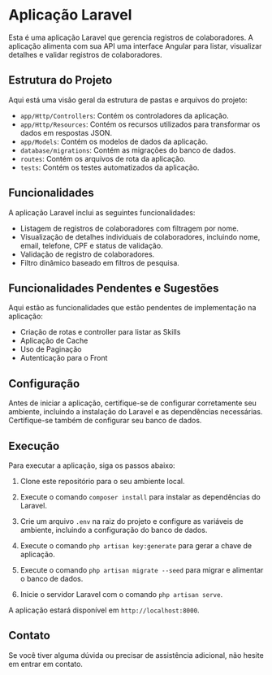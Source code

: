 # Aplicação Laravel

Esta é uma aplicação Laravel que gerencia registros de colaboradores. A aplicação alimenta com sua API uma interface Angular para listar, visualizar detalhes e validar registros de colaboradores.

## Estrutura do Projeto

Aqui está uma visão geral da estrutura de pastas e arquivos do projeto:

- `app/Http/Controllers`: Contém os controladores da aplicação.
- `app/Http/Resources`: Contém os recursos utilizados para transformar os dados em respostas JSON.
- `app/Models`: Contém os modelos de dados da aplicação.
- `database/migrations`: Contém as migrações do banco de dados.
- `routes`: Contém os arquivos de rota da aplicação.
- `tests`: Contém os testes automatizados da aplicação.

## Funcionalidades

A aplicação Laravel inclui as seguintes funcionalidades:

- Listagem de registros de colaboradores com filtragem por nome.
- Visualização de detalhes individuais de colaboradores, incluindo nome, email, telefone, CPF e status de validação.
- Validação de registro de colaboradores.
- Filtro dinâmico baseado em filtros de pesquisa.

## Funcionalidades Pendentes e Sugestões 

Aqui estão as funcionalidades que estão pendentes de implementação na aplicação:

- Criação de rotas e controller para listar as Skills
- Aplicação de Cache
- Uso de Paginação
- Autenticação para o Front

## Configuração

Antes de iniciar a aplicação, certifique-se de configurar corretamente seu ambiente, incluindo a instalação do Laravel e as dependências necessárias. Certifique-se também de configurar seu banco de dados.

## Execução

Para executar a aplicação, siga os passos abaixo:

1. Clone este repositório para o seu ambiente local.

2. Execute o comando `composer install` para instalar as dependências do Laravel.

3. Crie um arquivo `.env` na raiz do projeto e configure as variáveis de ambiente, incluindo a configuração do banco de dados.

4. Execute o comando `php artisan key:generate` para gerar a chave de aplicação.

5. Execute o comando `php artisan migrate --seed` para migrar e alimentar o banco de dados.

6. Inicie o servidor Laravel com o comando `php artisan serve`.

A aplicação estará disponível em `http://localhost:8000`.

## Contato

Se você tiver alguma dúvida ou precisar de assistência adicional, não hesite em entrar em contato.

